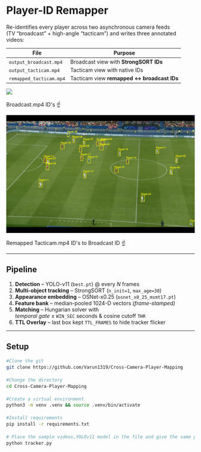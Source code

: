 # Player-ID Remapper

Re-identifies every player across two asynchronous camera feeds  
(TV “broadcast” + high-angle “tacticam”) and writes three annotated
videos:

| File | Purpose |
|------|---------|
| `output_broadcast.mp4` | Broadcast view with **StrongSORT IDs** |
| `output_tacticam.mp4`  | Tacticam view with native IDs |
| `remapped_tacticam.mp4`| Tacticam view **remapped ↔ broadcast IDs** |

<p align="left">
  <img src="results/ss1.png" width="600">
  <figcaption>Broadcast.mp4 ID's ☝️</figcaption>
</p>
<p align="left">
  <img src="results/ss2.png" width="600">
  <figcaption>Remapped Tacticam.mp4 ID's to Broadcast ID ☝️</figcaption>
</p>

---

## Pipeline

1. **Detection** – YOLO-v11 (`best.pt`) @ every *N* frames  
2. **Multi-object tracking** – StrongSORT (`n_init=1`, `max_age=30`)  
3. **Appearance embedding** – OSNet-x0.25 (`osnet_x0_25_msmt17.pt`)  
4. **Feature bank** – median-pooled 1024-D vectors *(frame-stamped)*  
5. **Matching** – Hungarian solver with  
   *temporal gate* ± `WIN_SEC` seconds & cosine cutoff `THR`  
6. **TTL Overlay** – last box kept `TTL_FRAMES` to hide tracker flicker  


---

## Setup

```bash
#Clone the git
git clone https://github.com/Varun1319/Cross-Camera-Player-Mapping

#Change the directory
cd Cross-Camera-Player-Mapping

#Create a virtual environment
python3 -m venv .venv && source .venv/bin/activate

#Install requirements
pip install -r requirements.txt

# Place the sample videos,YOLOv11 model in the file and give the same path and run
python tracker.py
```



